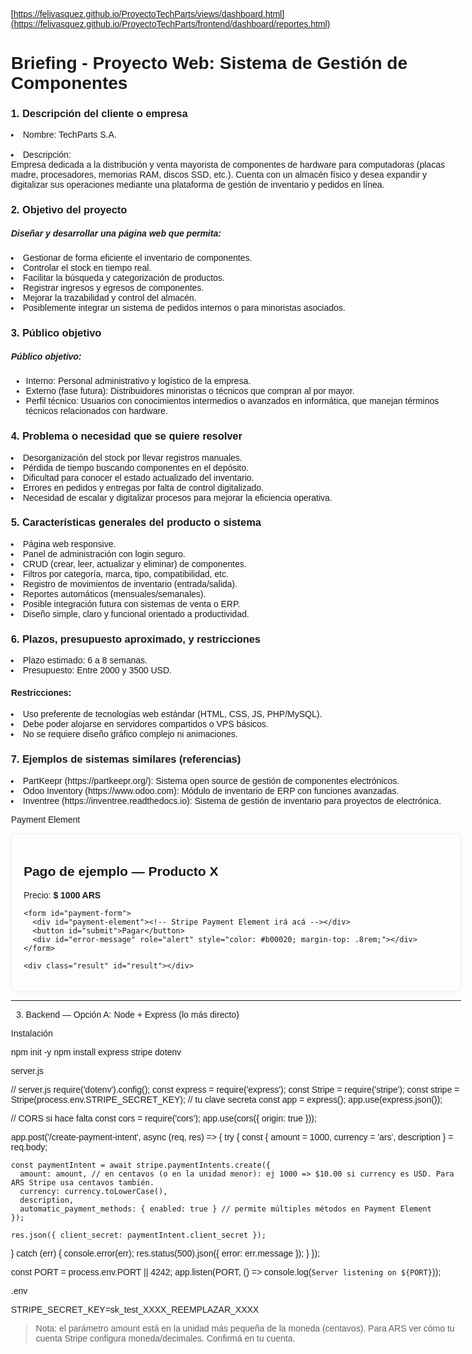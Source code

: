 [https://felivasquez.github.io/ProyectoTechParts/views/dashboard.html](https://felivasquez.github.io/ProyectoTechParts/frontend/dashboard/reportes.html)

<h1>Briefing - Proyecto Web: Sistema de Gestión de Componentes</h1>
<h3> 1. Descripción del cliente o empresa</h3>
<li>Nombre: TechParts S.A. </li><br>
<li>Descripción: </li>
Empresa dedicada a la distribución y venta mayorista de componentes de hardware para computadoras (placas madre, procesadores, memorias RAM, discos SSD, etc.). Cuenta con un almacén físico y desea expandir y digitalizar sus operaciones mediante una plataforma de gestión de inventario y pedidos en línea.

<h3> 2. Objetivo del proyecto </h3>
  <h5>Diseñar y desarrollar una página web que permita: </h5>
    <li>Gestionar de forma eficiente el inventario de componentes.</li>
    <li>Controlar el stock en tiempo real.</li>
    <li>Facilitar la búsqueda y categorización de productos.</li>
    <li>Registrar ingresos y egresos de componentes.</li>
    <li>Mejorar la trazabilidad y control del almacén.</li>
    <li>Posiblemente integrar un sistema de pedidos internos o para minoristas asociados.</li>
<h3> 3. Público objetivo </h3>
  <h5>Público objetivo:</h5>
  <ul>
    <li>Interno: Personal administrativo y logístico de la empresa.</li>
    <li>Externo (fase futura): Distribuidores minoristas o técnicos que compran al por mayor.</li>
    <li>Perfil técnico: Usuarios con conocimientos intermedios o avanzados en informática, que manejan términos técnicos relacionados con hardware.</li>
  </ul>

<h3> 4. Problema o necesidad que se quiere resolver </h3>
  <li>Desorganización del stock por llevar registros manuales.</li>
  <li>Pérdida de tiempo buscando componentes en el depósito.</li>
  <li>Dificultad para conocer el estado actualizado del inventario.</li>
  <li>Errores en pedidos y entregas por falta de control digitalizado.</li>
  <li>Necesidad de escalar y digitalizar procesos para mejorar la eficiencia operativa.</li>

<h3> 5. Características generales del producto o sistema </h3>
  <li> Página web responsive.</li>
  <li> Panel de administración con login seguro.</li>
  <li> CRUD (crear, leer, actualizar y eliminar) de componentes. </li>
  <li> Filtros por categoría, marca, tipo, compatibilidad, etc. </li>
  <li> Registro de movimientos de inventario (entrada/salida). </li>
  <li> Reportes automáticos (mensuales/semanales).</li>
  <li> Posible integración futura con sistemas de venta o ERP. </li>
  <li> Diseño simple, claro y funcional orientado a productividad. </li>

<h3> 6. Plazos, presupuesto aproximado, y restricciones </h3>
  <li> Plazo estimado: 6 a 8 semanas.</li>
  <li>Presupuesto: Entre 2000 y 3500 USD. </li>

  <h4> Restricciones: </h4>
  <li> Uso preferente de tecnologías web estándar (HTML, CSS, JS, PHP/MySQL). </li>
  <li> Debe poder alojarse en servidores compartidos o VPS básicos. </li>
  <li> No se requiere diseño gráfico complejo ni animaciones. </li>

<h3> 7. Ejemplos de sistemas similares (referencias) </h3>
  <li> PartKeepr (https://partkeepr.org/): Sistema open source de gestión de componentes electrónicos.</li>
  <li> Odoo Inventory (https://www.odoo.com): Módulo de inventario de ERP con funciones avanzadas. </li>
  <li> Inventree (https://inventree.readthedocs.io): Sistema de gestión de inventario para proyectos de electrónica. </li>


Payment Element

<!-- index.html -->
<!doctype html>
<html>
<head>
  <meta charset="utf-8" />
  <title>Checkout con Stripe Payment Element</title>
  <meta name="viewport" content="width=device-width,initial-scale=1" />
  <style>
    /* Estilo básico (podés mejorar) */
    body { font-family: Arial, sans-serif; max-width: 720px; margin: 2rem auto; }
    .card { padding: 1.2rem; border: 1px solid #eee; border-radius: 8px; box-shadow: 0 2px 6px rgba(0,0,0,0.04);}
    #payment-element { margin: 1rem 0; }
    button { background:#6772e5; color:white; border:none; padding:0.8rem 1.2rem; border-radius:6px; cursor:pointer;}
    button:disabled { opacity:0.5; cursor:not-allowed; }
    .result { margin-top:1rem; }
  </style>
</head>
<body>
  <div class="card">
    <h2>Pago de ejemplo — Producto X</h2>
    <p>Precio: <strong>$ 1000 ARS</strong></p>

    <form id="payment-form">
      <div id="payment-element"><!-- Stripe Payment Element irá acá --></div>
      <button id="submit">Pagar</button>
      <div id="error-message" role="alert" style="color: #b00020; margin-top: .8rem;"></div>
    </form>

    <div class="result" id="result"></div>
  </div>

  <!-- Stripe.js -->
  <script src="https://js.stripe.com/v3/"></script>
  <script>
    // REEMPLAZAR por tu clave pública
    const STRIPE_PUBLISHABLE_KEY = "pk_test_XXXX_REEMPLAZAR_XXXX";

    // Endpoint en tu servidor que crea PaymentIntent y devuelve client_secret
    // Ej: https://mi-backend.example.com/create-payment-intent
    const CREATE_PAYMENT_INTENT_URL = "/create-payment-intent";

    let stripe, elements, paymentElement, clientSecret;

    async function init() {
      // Inicializar Stripe
      stripe = Stripe(STRIPE_PUBLISHABLE_KEY);

      // 1) Pedir al servidor el client_secret
      const res = await fetch(CREATE_PAYMENT_INTENT_URL, {
        method: "POST",
        headers: { "Content-Type": "application/json" },
        body: JSON.stringify({ amount: 1000, currency: "ARS", description: "Producto X" })
      });

      const data = await res.json();
      if (!res.ok) {
        document.getElementById('error-message').textContent = data?.error || 'Error creando PaymentIntent';
        return;
      }

      clientSecret = data.client_secret;

      // 2) Crear Elements con el client_secret
      elements = stripe.elements({ clientSecret, appearance: {/* opciones de apariencia si querés */} });

      paymentElement = elements.create("payment");
      paymentElement.mount("#payment-element");
    }

    // Submit del formulario
    const form = document.getElementById("payment-form");
    form.addEventListener("submit", async (e) => {
      e.preventDefault();
      document.getElementById("submit").disabled = true;
      document.getElementById("error-message").textContent = "";

      const { error } = await stripe.confirmPayment({
        // `elements` fue creado con el client_secret
        elements,
        confirmParams: {
          // URL de retorno después del pago si usás redirect (opcional)
          return_url: window.location.origin + "/result.html",
        },
        redirect: "if_required" // evita redirect si puede confirmarse in-page
      });

      if (error) {
        // Mostrar error (card declined, etc.)
        document.getElementById("error-message").textContent = error.message;
        document.getElementById("submit").disabled = false;
      } else {
        // Éxito: mostrar mensaje de confirmación simple
        document.getElementById("result").textContent = "Pago enviado. Si el pago se confirma, recibirás la confirmación.";
      }
    });

    // Inicializar al cargar
    init().catch(err => {
      console.error(err);
      document.getElementById('error-message').textContent = 'Error al inicializar Stripe.';
    });
  </script>
</body>
</html>


---

3) Backend — Opción A: Node + Express (lo más directo)

Instalación

npm init -y
npm install express stripe dotenv

server.js

// server.js
require('dotenv').config();
const express = require('express');
const Stripe = require('stripe');
const stripe = Stripe(process.env.STRIPE_SECRET_KEY); // tu clave secreta
const app = express();
app.use(express.json());

// CORS si hace falta
const cors = require('cors');
app.use(cors({ origin: true }));

app.post('/create-payment-intent', async (req, res) => {
  try {
    const { amount = 1000, currency = 'ars', description } = req.body;

    const paymentIntent = await stripe.paymentIntents.create({
      amount: amount, // en centavos (o en la unidad menor): ej 1000 => $10.00 si currency es USD. Para ARS Stripe usa centavos también.
      currency: currency.toLowerCase(),
      description,
      automatic_payment_methods: { enabled: true } // permite múltiples métodos en Payment Element
    });

    res.json({ client_secret: paymentIntent.client_secret });
  } catch (err) {
    console.error(err);
    res.status(500).json({ error: err.message });
  }
});

const PORT = process.env.PORT || 4242;
app.listen(PORT, () => console.log(`Server listening on ${PORT}`));

.env

STRIPE_SECRET_KEY=sk_test_XXXX_REEMPLAZAR_XXXX

> Nota: el parámetro amount está en la unidad más pequeña de la moneda (centavos). Para ARS ver cómo tu cuenta Stripe configura moneda/decimales. Confirmá en tu cuenta.


